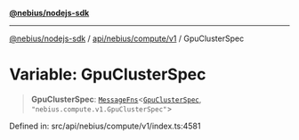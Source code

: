 [**@nebius/nodejs-sdk**](../../../../../README.md)

---

[@nebius/nodejs-sdk](../../../../../README.md) / [api/nebius/compute/v1](../README.md) / GpuClusterSpec

# Variable: GpuClusterSpec

> **GpuClusterSpec**: [`MessageFns`](../../../../../runtime/protos/core/interfaces/MessageFns.md)\<[`GpuClusterSpec`](../interfaces/GpuClusterSpec.md), `"nebius.compute.v1.GpuClusterSpec"`\>

Defined in: src/api/nebius/compute/v1/index.ts:4581
